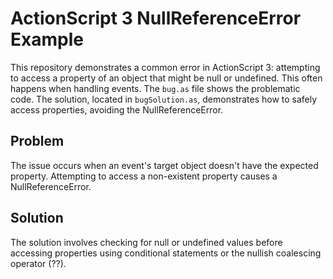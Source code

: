 # ActionScript 3 NullReferenceError Example

This repository demonstrates a common error in ActionScript 3: attempting to access a property of an object that might be null or undefined. This often happens when handling events.  The `bug.as` file shows the problematic code. The solution, located in `bugSolution.as`, demonstrates how to safely access properties, avoiding the NullReferenceError.

## Problem

The issue occurs when an event's target object doesn't have the expected property.  Attempting to access a non-existent property causes a NullReferenceError.

## Solution

The solution involves checking for null or undefined values before accessing properties using conditional statements or the nullish coalescing operator (??).